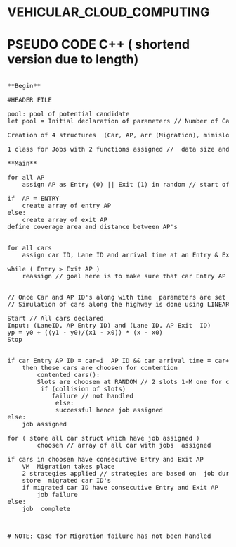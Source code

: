 # VEHICULAR_CLOUD_COMPUTING

# PSEUDO CODE C++ ( shortend version due to length) 


<pre>

**Begin**

#HEADER FILE

pool: pool of potential candidate
let pool = Initial declaration of parameters // Number of Cars, lanes on highway and AP, Bandwidth for all AP's, VM size, Speed of cars limit, etc

Creation of 4 structures  (Car, AP, arr (Migration), mimislot (contention) initialized with subsequent variables

1 class for Jobs with 2 functions assigned //  data size and data storage 

**Main**

for all AP 
    assign AP as Entry (0) || Exit (1) in random // start of an AP is always entry (assumption)

if  AP = ENTRY 
    create array of entry AP
else:
    create array of exit AP
define coverage area and distance between AP's


for all cars 
    assign car ID, Lane ID and arrival time at an Entry & Exit AP
     
while ( Entry > Exit AP )
    reassign // goal here is to make sure that car Entry AP ID  is lower than exit  AP ID along the highway
  
  
// Once Car and AP ID's along with time  parameters are set begin simulation
// Simulation of cars along the highway is done using LINEAR INTERPOLATION
 
Start // All cars declared
Input: (LaneID, AP Entry ID) and (Lane ID, AP Exit  ID)
yp = y0 + ((y1 - y0)/(x1 - x0)) * (x - x0)
Stop
 
 
if car Entry AP ID = car+i  AP ID && car arrival time = car+i arrival time && car Lane ID != car+i Lane ID // brute force
    then these cars are choosen for contention
        contented cars():
        Slots are choosen at RANDOM // 2 slots 1-M one for contention  other for storing  car ID
         if (collision of slots)
            failure // not handled
             else:
             successful hence job assigned 
else:  
    job assigned
              
for ( store all car struct which have job assigned )
        choosen // array of all car with jobs  assigned
  
if cars in choosen have consecutive Entry and Exit AP
    VM  Migration takes place
    2 strategies applied // strategies are based on  job duration and distance from AP
    store  migrated car ID's
    if migrated car ID have consecutive Entry and Exit AP
        job failure
else:
    job  complete
           
<pre>

# NOTE: Case for Migration failure has not been handled 


   





